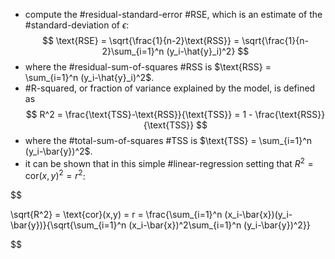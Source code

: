 * compute the #residual-standard-error  #RSE, which is an estimate of the #standard-deviation of $\epsilon$:
$$
\text{RSE} = \sqrt{\frac{1}{n-2}\text{RSS}} = \sqrt{\frac{1}{n-2}\sum_{i=1}^n (y_i-\hat{y}_i)^2}
$$
* where the #residual-sum-of-squares #RSS  is $\text{RSS} = \sum_{i=1}^n (y_i-\hat{y}_i)^2$.
* #R-squared, or fraction of variance explained by the model, is defined as
$$
R^2 = \frac{\text{TSS}-\text{RSS}}{\text{TSS}} = 1 - \frac{\text{RSS}}{\text{TSS}}
$$
* where the #total-sum-of-squares #TSS is $\text{TSS} = \sum_{i=1}^n (y_i-\bar{y})^2$.
* it can be shown that in this simple #linear-regression setting that $R^2 = \text{cor}(x,y)^2 = r^2$:

$$

\sqrt{R^2} = \text{cor}(x,y) = r = \frac{\sum_{i=1}^n (x_i-\bar{x})(y_i-\bar{y})}{\sqrt{\sum_{i=1}^n (x_i-\bar{x})^2\sum_{i=1}^n (y_i-\bar{y})^2}}

$$